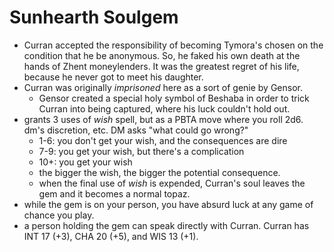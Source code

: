 # Sunhearth Soulgem
- Curran accepted the responsibility of becoming Tymora's chosen on the condition that he be anonymous. So, he faked his own death at the hands of Zhent moneylenders. It was the greatest regret of his life, because he never got to meet his daughter.
- Curran was originally _imprisoned_ here as a sort of genie by Gensor.
	- Gensor created a special holy symbol of Beshaba in order to trick Curran into being captured, where his luck couldn't hold out.
- grants 3 uses of _wish_ spell, but as a PBTA move where you roll 2d6. dm's discretion, etc. DM asks "what could go wrong?"
	- 1-6: you don't get your wish, and the consequences are dire
	- 7-9: you get your wish, but there's a complication
	- 10+: you get your wish
	- the bigger the wish, the bigger the potential consequence.
	- when the final use of _wish_ is expended, Curran's soul leaves the gem and it becomes a normal topaz.
- while the gem is on your person, you have absurd luck at any game of chance you play.
- a person holding the gem can speak directly with Curran. Curran has INT 17 (+3), CHA 20 (+5), and WIS 13 (+1).